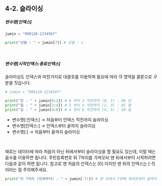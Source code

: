 ## 4-2. 슬라이싱

##### 변수명[인덱스]

```py
jumin = "990120-1234567"

print("성별 : " + jumin[7]) # 성별 : 1
```

<br>

##### 변수명[시작인덱스:종료인덱스]

슬라이싱도 인덱스와 마찬가지로 대괄호를 이용하며 필요에 따라 각 영역을 콜론으로 구분을 짓습니다.

```py
# jumin = "990120-1234567"

print("연 : " + jumin[0:2]) # 0 부터 2 직전까지 (0, 1) : 99 년
print("월 : " + jumin[2:4]) # 2 부터 4 직전까지 (2, 3) : 01 월
print("일 : " + jumin[4:6]) # 4 부터 6 직전까지 (4, 5) : 20 일
```

- 변수명[:인덱스] → 처음부터 인덱스 직전까지 슬라이싱
- 변수명[인덱스:] → 인덱스부터 끝까지 슬라이싱
- 변수명[:] → 처음부터 끝까지 슬라이싱

<br>

때로는 데이터에 따라 처음이 아닌 뒤에서부터 슬라이싱을 할 필요도 있는데, 이럴 때는 음수를 이용하면 됩니다. 주민등록번호 뒤 7자리를 가져오되 맨 뒤에서부터 시작하려면 다음과 같이 하면 됩니다. 참고로 맨 처음의 인덱스는 [0] 이지만 맨 뒤의 인덱스는 [-1] 이라는 점 주의해주세요.

```py
print("뒤 7자리 (뒤에부터) : " + jumin[-7:]) # 맨 뒤에서 7번째 위치로부터 끝까지
```
